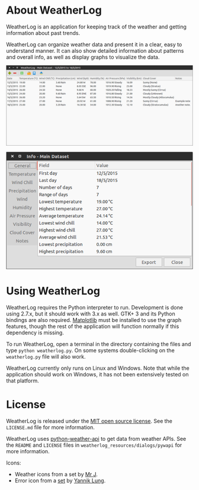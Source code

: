 # About WeatherLog

WeatherLog is an application for keeping track of the weather and getting information about past trends.

WeatherLog can organize weather data and present it in a clear, easy to understand manner. It can also show detailed information about
patterns and overall info, as well as display graphs to visualize the data.

![WeatherLog main UI](weatherlog_resources/help/images/main_profile_example.png "Main view with example data")

![WeatherLog info UI](weatherlog_resources/help/images/general_info.png "Info window")

# Using WeatherLog

WeatherLog requires the Python interpreter to run. Development is done using 2.7.x, but it should work with 3.x as well. GTK+ 3 and its Python bindings
are also required. [Matplotlib](http://matplotlib.org/) must be installed to use the graph features, though the rest of the application will function normally if this dependency
is missing.

To run WeatherLog, open a terminal in the directory containing the files and type `python weatherlog.py`. On some systems double-clicking on the 
`weatherlog.py` file will also work.

WeatherLog currently only runs on Linux and Windows. Note that while the application should work on Windows, it has not been extensively tested on that
platform.

# License

WeatherLog is released under the [MIT open source license](http://opensource.org/licenses/mit-license.php). See the `LICENSE.md` file for more information.

WeatherLog uses [python-weather-api](https://launchpad.net/python-weather-api) to get data from weather APIs. See the `README` and `LICENSE` files in
`weatherlog_resources/dialogs/pywapi` for more information.

Icons:
* Weather icons from a set by [Mr J](https://www.iconfinder.com/iconsets/weather-icons-8).
* Error icon from a [set](https://www.iconfinder.com/iconsets/freecns-cumulus) by [Yannik Lung](http://yanlu.de/).

